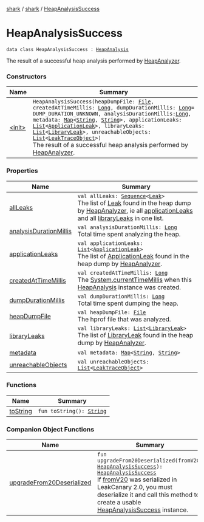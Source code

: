 [shark](../../index.md) / [shark](../index.md) / [HeapAnalysisSuccess](./index.md)

# HeapAnalysisSuccess

`data class HeapAnalysisSuccess : `[`HeapAnalysis`](../-heap-analysis/index.md)

The result of a successful heap analysis performed by [HeapAnalyzer](../-heap-analyzer/index.md).

### Constructors

| Name | Summary |
|---|---|
| [&lt;init&gt;](-init-.md) | `HeapAnalysisSuccess(heapDumpFile: `[`File`](https://docs.oracle.com/javase/6/docs/api/java/io/File.html)`, createdAtTimeMillis: `[`Long`](https://kotlinlang.org/api/latest/jvm/stdlib/kotlin/-long/index.html)`, dumpDurationMillis: `[`Long`](https://kotlinlang.org/api/latest/jvm/stdlib/kotlin/-long/index.html)` = DUMP_DURATION_UNKNOWN, analysisDurationMillis: `[`Long`](https://kotlinlang.org/api/latest/jvm/stdlib/kotlin/-long/index.html)`, metadata: `[`Map`](https://kotlinlang.org/api/latest/jvm/stdlib/kotlin.collections/-map/index.html)`<`[`String`](https://kotlinlang.org/api/latest/jvm/stdlib/kotlin/-string/index.html)`, `[`String`](https://kotlinlang.org/api/latest/jvm/stdlib/kotlin/-string/index.html)`>, applicationLeaks: `[`List`](https://kotlinlang.org/api/latest/jvm/stdlib/kotlin.collections/-list/index.html)`<`[`ApplicationLeak`](../-application-leak/index.md)`>, libraryLeaks: `[`List`](https://kotlinlang.org/api/latest/jvm/stdlib/kotlin.collections/-list/index.html)`<`[`LibraryLeak`](../-library-leak/index.md)`>, unreachableObjects: `[`List`](https://kotlinlang.org/api/latest/jvm/stdlib/kotlin.collections/-list/index.html)`<`[`LeakTraceObject`](../-leak-trace-object/index.md)`>)`<br>The result of a successful heap analysis performed by [HeapAnalyzer](../-heap-analyzer/index.md). |

### Properties

| Name | Summary |
|---|---|
| [allLeaks](all-leaks.md) | `val allLeaks: `[`Sequence`](https://kotlinlang.org/api/latest/jvm/stdlib/kotlin.sequences/-sequence/index.html)`<`[`Leak`](../-leak/index.md)`>`<br>The list of [Leak](../-leak/index.md) found in the heap dump by [HeapAnalyzer](../-heap-analyzer/index.md), ie all [applicationLeaks](application-leaks.md) and all [libraryLeaks](library-leaks.md) in one list. |
| [analysisDurationMillis](analysis-duration-millis.md) | `val analysisDurationMillis: `[`Long`](https://kotlinlang.org/api/latest/jvm/stdlib/kotlin/-long/index.html)<br>Total time spent analyzing the heap. |
| [applicationLeaks](application-leaks.md) | `val applicationLeaks: `[`List`](https://kotlinlang.org/api/latest/jvm/stdlib/kotlin.collections/-list/index.html)`<`[`ApplicationLeak`](../-application-leak/index.md)`>`<br>The list of [ApplicationLeak](../-application-leak/index.md) found in the heap dump by [HeapAnalyzer](../-heap-analyzer/index.md). |
| [createdAtTimeMillis](created-at-time-millis.md) | `val createdAtTimeMillis: `[`Long`](https://kotlinlang.org/api/latest/jvm/stdlib/kotlin/-long/index.html)<br>The [System.currentTimeMillis](https://docs.oracle.com/javase/6/docs/api/java/lang/System.html#currentTimeMillis()) when this [HeapAnalysis](../-heap-analysis/index.md) instance was created. |
| [dumpDurationMillis](dump-duration-millis.md) | `val dumpDurationMillis: `[`Long`](https://kotlinlang.org/api/latest/jvm/stdlib/kotlin/-long/index.html)<br>Total time spent dumping the heap. |
| [heapDumpFile](heap-dump-file.md) | `val heapDumpFile: `[`File`](https://docs.oracle.com/javase/6/docs/api/java/io/File.html)<br>The hprof file that was analyzed. |
| [libraryLeaks](library-leaks.md) | `val libraryLeaks: `[`List`](https://kotlinlang.org/api/latest/jvm/stdlib/kotlin.collections/-list/index.html)`<`[`LibraryLeak`](../-library-leak/index.md)`>`<br>The list of [LibraryLeak](../-library-leak/index.md) found in the heap dump by [HeapAnalyzer](../-heap-analyzer/index.md). |
| [metadata](metadata.md) | `val metadata: `[`Map`](https://kotlinlang.org/api/latest/jvm/stdlib/kotlin.collections/-map/index.html)`<`[`String`](https://kotlinlang.org/api/latest/jvm/stdlib/kotlin/-string/index.html)`, `[`String`](https://kotlinlang.org/api/latest/jvm/stdlib/kotlin/-string/index.html)`>` |
| [unreachableObjects](unreachable-objects.md) | `val unreachableObjects: `[`List`](https://kotlinlang.org/api/latest/jvm/stdlib/kotlin.collections/-list/index.html)`<`[`LeakTraceObject`](../-leak-trace-object/index.md)`>` |

### Functions

| Name | Summary |
|---|---|
| [toString](to-string.md) | `fun toString(): `[`String`](https://kotlinlang.org/api/latest/jvm/stdlib/kotlin/-string/index.html) |

### Companion Object Functions

| Name | Summary |
|---|---|
| [upgradeFrom20Deserialized](upgrade-from20-deserialized.md) | `fun upgradeFrom20Deserialized(fromV20: `[`HeapAnalysisSuccess`](./index.md)`): `[`HeapAnalysisSuccess`](./index.md)<br>If [fromV20](upgrade-from20-deserialized.md#shark.HeapAnalysisSuccess.Companion$upgradeFrom20Deserialized(shark.HeapAnalysisSuccess)/fromV20) was serialized in LeakCanary 2.0, you must deserialize it and call this method to create a usable [HeapAnalysisSuccess](./index.md) instance. |
